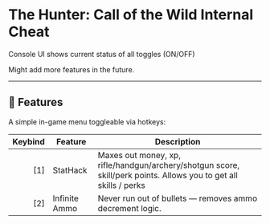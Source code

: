 # The Hunter: Call of the Wild Internal Cheat

Console UI shows current status of all toggles (ON/OFF)

Might add more features in the future.

---

## 🔧 Features

A simple in-game menu toggleable via hotkeys:

| Keybind | Feature           | Description                                                                                                       |
|--------:|-------------------|-------------------------------------------------------------------------------------------------------------------|
|   [1]   | StatHack          | Maxes out money, xp, rifle/handgun/archery/shotgun score, skill/perk points. Allows you to get all skills / perks |
|   [2]   | Infinite Ammo     | Never run out of bullets — removes ammo decrement logic.                                                          |
